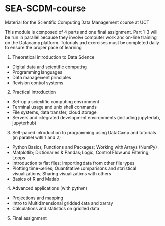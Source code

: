 # SEA-SCDM-course
Material for the Scientific Computing Data Management course at UCT

This module is composed of 4 parts and one final assignment. Part 1-3 will be run in parallel because they involve computer work and on-line training on the Datacamp platform. Tutorials and exercises must be completed daily to ensure the proper pace of learning.

1. Theoretical introduction to Data Science
  * Digital data and scientific computing
  * Programming languages
  * Data management principles
  * Revision control systems
2. Practical introduction
  * Set-up a scientific computing environment
  * Terminal usage and unix shell commands
  * File systems, data transfer, cloud storage
  * Servers and integrated development environments (including jupyterlab, jupyterhub)
3. Self-paced introduction to programming using DataCamp and tutorials (in parallel with 1 and 2)
  * Python Basics; Functions and Packages; Working with Arrays (NumPy)
  * Matplotlib; Dictionaries & Pandas; Logic, Control Flow and Filtering; Loops
  * Introduction to flat files; Importing data from other file types
  * Plotting time-series; Quantitative comparisons and statistical visualizations; Sharing visualizations with others
  * Basics of R and Matlab
4. Advanced applications (with python)
  * Projections and mapping
  * Intro to Multidimensional gridded data and xarray
  * Calculations and statistics on gridded data
5. Final assignment
